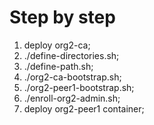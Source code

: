 # Step by step

1. deploy org2-ca;
2. ./define-directories.sh;
3. ./define-path.sh;
4. ./org2-ca-bootstrap.sh;
7. ./org2-peer1-bootstrap.sh;
8. ./enroll-org2-admin.sh;
5. deploy org2-peer1 container;